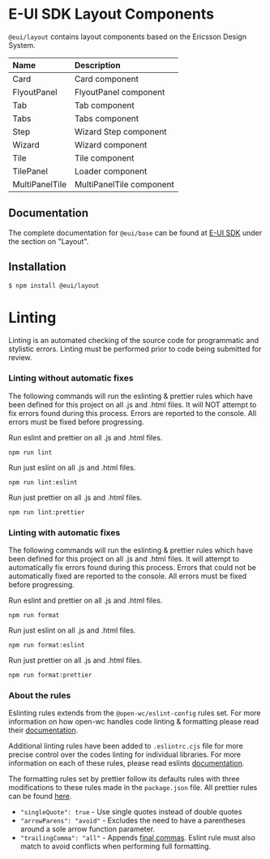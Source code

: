 # E-UI SDK Layout Components

`@eui/layout` contains layout components based on the Ericsson Design System.

| Name           | Description              |
| :------------- | :----------------------- |
| Card           | Card component           |
| FlyoutPanel    | FlyoutPanel component    |
| Tab            | Tab component            |
| Tabs           | Tabs component           |
| Step           | Wizard Step component    |
| Wizard         | Wizard component         |
| Tile           | Tile component           |
| TilePanel      | Loader component         |
| MultiPanelTile | MultiPanelTile component |

## Documentation

The complete documentation for `@eui/base` can be found at [E-UI SDK](https://euisdk.seli.wh.rnd.internal.ericsson.com/euisdk) under the section on "Layout".

## Installation

`$ npm install @eui/layout`

# Linting

Linting is an automated checking of the source code for programmatic and stylistic errors. Linting must be performed prior to code being submitted for review.

### Linting without automatic fixes
The following commands will run the eslinting & prettier rules which have been defined for this project on all .js and .html files. It will NOT attempt to fix errors found during this process. Errors are reported to the console. All errors must be fixed before progressing.

Run eslint and prettier on all .js and .html files.

```shell
npm run lint
```
Run just eslint on all .js and .html files.

```shell
npm run lint:eslint
```
Run just prettier on all .js and .html files.

```shell
npm run lint:prettier
```

### Linting with automatic fixes
The following commands will run the eslinting & prettier rules which have been defined for this project on all .js and .html files. It will attempt to
automatically fix errors found during this process. Errors that could not be automatically fixed are reported to the console. All errors must be fixed
before progressing.

Run eslint and prettier on all .js and .html files.

```shell
npm run format
```
Run just eslint on all .js and .html files.

```shell
npm run format:eslint
```

Run just prettier on all .js and .html files.

```shell
npm run format:prettier
```

### About the rules

Eslinting rules extends from the `@open-wc/eslint-config` rules set. For more information on how open-wc handles code linting & formatting please read their [documentation](https://open-wc.org/guides/tools/linting-and-formatting/).

Additional linting rules have been added to `.eslintrc.cjs` file for more precise control over the codes linting for individual libraries. For more information on each of these rules, please read eslints [documentation](https://eslint.org/docs/rules/).

The formatting rules set by prettier follow its defaults rules with three modifications to these rules made in the `package.json` file. All prettier rules can be found [here](https://prettier.io/docs/en/options.html).

- `"singleQuote": true` - Use single quotes instead of double quotes
- `"arrowParens": "avoid"` - Excludes the need to have a parentheses around a sole arrow function parameter.
- `"trailingComma": "all"` - Appends [final commas](https://developer.mozilla.org/en-US/docs/Web/JavaScript/Reference/Trailing_commas). Eslint rule must also match to avoid conflicts when performing full formatting.
